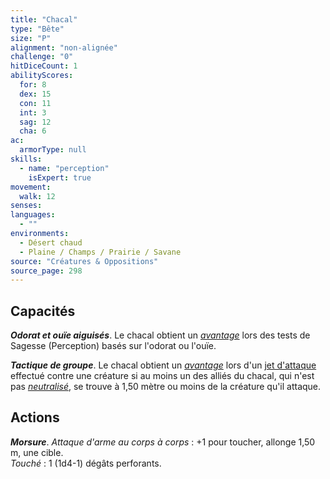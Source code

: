 ```yaml
---
title: "Chacal"
type: "Bête"
size: "P"
alignment: "non-alignée"
challenge: "0"
hitDiceCount: 1
abilityScores:
  for: 8
  dex: 15
  con: 11
  int: 3
  sag: 12
  cha: 6
ac: 
  armorType: null
skills: 
  - name: "perception"
    isExpert: true
movement: 
  walk: 12
senses: 
languages: 
  - ""
environments:
  - Désert chaud
  - Plaine / Champs / Prairie / Savane
source: "Créatures & Oppositions"
source_page: 298
---
```

## Capacités
_**Odorat et ouïe aiguisés**_. Le chacal obtient un [_avantage_](/utiliser-les-caracteristiques/#avantage-et-desavantage) lors des tests de Sagesse (Perception) basés sur l'odorat ou l'ouïe.

_**Tactique de groupe**_. Le chacal obtient un [_avantage_](/utiliser-les-caracteristiques/#avantage-et-desavantage) lors d'un [jet d'attaque](/combattre/#jets-d-attaque) effectué contre une créature si au moins un des alliés du chacal, qui n'est pas [_neutralisé_](/gerer-la-sante-du-personnage/#neutralise), se trouve à 1,50 mètre ou moins de la créature qu'il attaque.

## Actions
_**Morsure**_. _Attaque d'arme au corps à corps_ : +1 pour toucher, allonge 1,50 m, une cible.  
_Touché_ : 1 (1d4-1) dégâts perforants.
